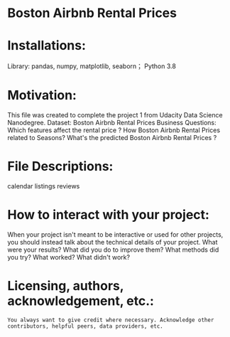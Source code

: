 # Boston Airbnb Rental Prices

# Installations:
  Library: pandas, numpy, matplotlib, seaborn；
  Python 3.8

# Motivation: 
This file was created to complete the project 1 from Udacity Data Science Nanodegree.
  Dataset: Boston Airbnb Rental Prices
  Business Questions: 
    Which features affect the rental price ? 
    How Boston Airbnb Rental Prices related to Seasons?
    What's the predicted Boston Airbnb Rental Prices ?

# File Descriptions:
calendar
listings
reviews
	
# How to interact with your project:
When your project isn't meant to be interactive or used for other projects, you should instead talk about the technical details of your project. 
What were your results? 
What did you do to improve them? 
What methods did you try? 
What worked? 
What didn't work?

# Licensing, authors, acknowledgement, etc.:
	You always want to give credit where necessary. Acknowledge other contributors, helpful peers, data providers, etc.
